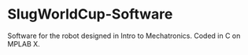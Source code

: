 # SlugWorldCup-Software
Software for the robot designed in Intro to Mechatronics. Coded in C on MPLAB X. 
